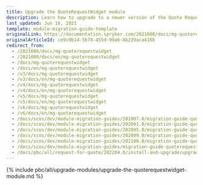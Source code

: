 ```yaml
---
title: Upgrade the QuoteRequestWidget module
description: Learn how to upgrade to a newer version of the Quote Request widget module in your Spryker based projects.
last_updated: Jun 16, 2021
template: module-migration-guide-template
originalLink: https://documentation.spryker.com/2021080/docs/mg-quoterequestwidget
originalArticleId: ce9c0b14-5b78-455d-99a6-8b239aca416b
redirect_from:
  - /2021080/docs/mg-quoterequestwidget
  - /2021080/docs/en/mg-quoterequestwidget
  - /docs/mg-quoterequestwidget
  - /docs/en/mg-quoterequestwidget
  - /v3/docs/mg-quoterequestwidget
  - /v3/docs/en/mg-quoterequestwidget
  - /v4/docs/mg-quoterequestwidget
  - /v4/docs/en/mg-quoterequestwidget
  - /v5/docs/mg-quoterequestwidget
  - /v5/docs/en/mg-quoterequestwidget
  - /v6/docs/mg-quoterequestwidget
  - /v6/docs/en/mg-quoterequestwidget
  - /docs/scos/dev/module-migration-guides/201907.0/migration-guide-quoterequestwidget.html
  - /docs/scos/dev/module-migration-guides/202001.0/migration-guide-quoterequestwidget.html
  - /docs/scos/dev/module-migration-guides/202005.0/migration-guide-quoterequestwidget.html
  - /docs/scos/dev/module-migration-guides/202009.0/migration-guide-quoterequestwidget.html
  - /docs/scos/dev/module-migration-guides/202108.0/migration-guide-quoterequestwidget.html
  - /docs/scos/dev/module-migration-guides/migration-guide-quoterequestwidget.html
  - /docs/pbc/all/request-for-quote/202204.0/install-and-upgrade/upgrade-modules/upgrade-the-quoterequestwidget-module.html
---
```


{% include pbc/all/upgrade-modules/upgrade-the-quoterequestwidget-module.md %} <!-- To edit, see /_includes/pbc/all/upgrade-modules/upgrade-the-quoterequestwidget-module.md -->
